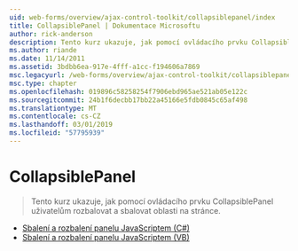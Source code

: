 ```yaml
---
uid: web-forms/overview/ajax-control-toolkit/collapsiblepanel/index
title: CollapsiblePanel | Dokumentace Microsoftu
author: rick-anderson
description: Tento kurz ukazuje, jak pomocí ovládacího prvku CollapsiblePanel uživatelům rozbalovat a sbalovat oblasti na stránce.
ms.author: riande
ms.date: 11/14/2011
ms.assetid: 3bdbb6ea-917e-4fff-a1cc-f194606a7869
msc.legacyurl: /web-forms/overview/ajax-control-toolkit/collapsiblepanel
msc.type: chapter
ms.openlocfilehash: 019896c58258254f7906ebd965ae521ab05e122c
ms.sourcegitcommit: 24b1f6decbb17bb22a45166e5fdb0845c65af498
ms.translationtype: MT
ms.contentlocale: cs-CZ
ms.lasthandoff: 03/01/2019
ms.locfileid: "57795939"
---
```

<a name="collapsiblepanel"></a>CollapsiblePanel
====================
> Tento kurz ukazuje, jak pomocí ovládacího prvku CollapsiblePanel uživatelům rozbalovat a sbalovat oblasti na stránce.


- [Sbalení a rozbalení panelu JavaScriptem (C#)](collapsing-and-expanding-a-panel-from-javascript-cs.md)
- [Sbalení a rozbalení panelu JavaScriptem (VB)](collapsing-and-expanding-a-panel-from-javascript-vb.md)
